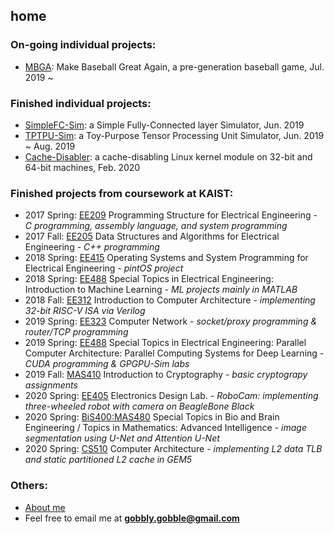 ## home

### On-going individual projects:
- [MBGA](https://github.com/gobblygobble/MBGA): Make Baseball Great Again, a pre-generation baseball game, Jul. 2019 ~

### Finished individual projects:
- [SimpleFC-Sim](https://github.com/gobblygobble/SimpleFC-Sim): a Simple Fully-Connected layer Simulator, Jun. 2019
- [TPTPU-Sim](https://github.com/gobblygobble/tptpu-sim): a Toy-Purpose Tensor Processing Unit Simulator, Jun. 2019 ~ Aug. 2019
- [Cache-Disabler](https://github.com/gobblygobble/cache-disabler): a cache-disabling Linux kernel module on 32-bit and 64-bit machines, Feb. 2020

### Finished projects from coursework at KAIST:
- 2017 Spring: [EE209](https://github.com/gobblygobble/EE209) Programming Structure for Electrical Engineering - *C programming, assembly language, and system programming*
- 2017 Fall: [EE205](https://github.com/gobblygobble/EE205) Data Structures and Algorithms for Electrical Engineering - *C++ programming*
- 2018 Spring: [EE415](https://github.com/gobblygobble/EE415) Operating Systems and System Programming for Electrical Engineering - *pintOS project*
- 2018 Spring: [EE488](https://github.com/gobblygobble/EE488-IML-) Special Topics in Electrical Engineering: Introduction to Machine Learning - *ML projects mainly in MATLAB*
- 2018 Fall: [EE312](https://github.com/gobblygobble/EE312) Introduction to Computer Architecture - *implementing 32-bit RISC-V ISA via Verilog*
- 2019 Spring: [EE323](https://github.com/gobblygobble/EE323) Computer Network - *socket/proxy programming & router/TCP programming*
- 2019 Spring: [EE488](https://github.com/gobblygobble/EE488-PCA-PCSDL-) Special Topics in Electrical Engineering: Parallel Computer Architecture: Parallel Computing Systems for Deep Learning - *CUDA programming & GPGPU-Sim labs*
- 2019 Fall: [MAS410](https://github.com/gobblygobble/MAS410) Introduction to Cryptography - *basic cryptograpy assignments*
- 2020 Spring: [EE405](https://github.com/gobblygobble/EE405) Electronics Design Lab. - *RoboCam: implementing three-wheeled robot with camera on BeagleBone Black*
- 2020 Spring: [BiS400:MAS480](https://github.com/gobblygobble/MAS480) Special Topics in Bio and Brain Engineering / Topics in Mathematics: Advanced Intelligence - *image segmentation using U-Net and Attention U-Net*
- 2020 Spring: [CS510](https://github.com/gobblygobble/gem5-mirror) Computer Architecture - *implementing L2 data TLB and static partitioned L2 cache in GEM5*

### Others:
- [About me](/about)
- Feel free to email me at **gobbly.gobble@gmail.com**
